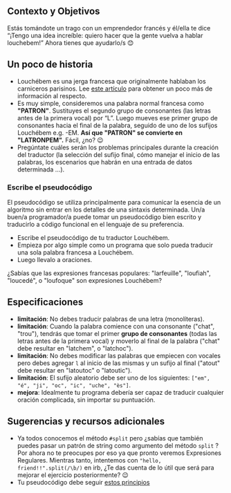 ## Contexto y Objetivos

Estás tomándote un trago con un emprendedor francés y él/ella te dice “¡Tengo una idea increíble: quiero hacer que la gente vuelva a hablar louchebem!” Ahora tienes que ayudarlo/s 😊

## Un poco de historia

* Louchébem es una jerga francesa que originalmente hablaban los carniceros parisinos. Lee [este artículo](https://en.wikipedia.org/wiki/Louch%C3%A9bem) para obtener un poco más de información al respecto.
* Es muy simple, consideremos una palabra normal francesa como **"PATRON"**. Sustituyes el segundo grupo de consonantes (las letras antes de la primera vocal) por “L”. Luego mueves ese primer grupo de consonantes hacia el final de la palabra, seguido de uno de los sufijos Louchébem e.g. -EM. **Así que "PATRON" se convierte en "LATRONPEM".** Fácil, ¿no? 😉
* Pregúntate cuáles serán los problemas principales durante la creación del traductor (la selección del sufijo final, cómo manejar el inicio de las palabras, los escenarios que habrán en una entrada de datos determinada ...).

### Escribe el pseudocódigo

El pseudocódigo se utiliza principalmente para comunicar la esencia de un algoritmo sin entrar en los detalles de una sintaxis determinada. Un/a buen/a programador/a puede tomar un pseudocódigo bien escrito y traducirlo a código funcional en el lenguaje de su preferencia.

* Escribe el pseudocódigo de tu traductor Louchébem.
* Empieza por algo simple como un programa que solo pueda traducir una sola palabra francesa a Louchébem.
* Luego llevalo a oraciones.

¿Sabías que las expresiones francesas populares:  "larfeuille", "loufiah", "loucedé", o "loufoque" son expresiones Louchébem?

## Especificaciones

- **limitación**: No debes traducir palabras de una letra (monolíteras).
- **limitación**: Cuando la palabra comience con una consonante ("chat", "trou"), tendrás que tomar el primer **grupo de consonantes** (todas las letras antes de la primera vocal) y moverlo al final de la palabra ("chat" debe resultar en "latchem", o "latchoc").
- **limitación**: No debes modificar las palabras que empiecen con vocales pero debes agregar `l` al inicio de las mismas y un sufijo al final  ("atout" debe resultar en  "latoutoc" o  "latoutic").
- **limitación**: El sufijo aleatorio debe ser uno de los siguientes: `["em", "é", "ji", "oc", "ic", "uche", "ès"]`.
- **mejora**: Idealmente tu programa debería ser capaz de traducir cualquier oración complicada, sin importar su puntuación.

## Sugerencias y recursos adicionales

- Ya todos conocemos el método `#split` pero ¿sabías que también puedes pasar un patrón de string como argumento del método `split` ? Por ahora no te preocupes por eso ya que pronto veremos Expresiones Regulares. Mientras tanto, intentemos con `"hello, friend!!".split(/\b/)` en irb, ¿Te das cuenta de lo útil que será para mejorar el ejercicio posteriormente? 😉
- Tu pseudocódigo debe seguir [estos principios](http://www.cs.cornell.edu/courses/cs211/2000fa/materials/using_pseudo_code.htm)
